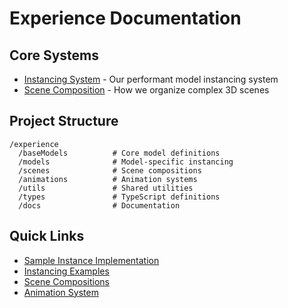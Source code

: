 # Experience Documentation

## Core Systems

- [Instancing System](core/INSTANCING.md) - Our performant model instancing system
- [Scene Composition](core/SCENE_COMPOSITION.md) - How we organize complex 3D scenes

## Project Structure

```
/experience
  /baseModels          # Core model definitions
  /models              # Model-specific instancing
  /scenes              # Scene compositions
  /animations          # Animation systems
  /utils               # Shared utilities
  /types               # TypeScript definitions
  /docs                # Documentation
```

## Quick Links

- [Sample Instance Implementation](../models/SampleInstances.tsx)
- [Instancing Examples](../examples)
- [Scene Compositions](../scenes/mainScene/compositions)
- [Animation System](../animations)
